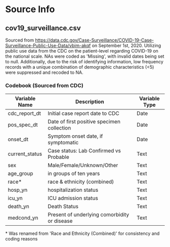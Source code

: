 # Source Info

## cov19_surveillance.csv 
Sourced from https://data.cdc.gov/Case-Surveillance/COVID-19-Case-Surveillance-Public-Use-Data/vbim-akqf on September 1st, 2020. Utilizing public use data from the CDC on the patient-level regarding COVID-19 on the national scale. NAs were coded as 'Missing', with invalid dates being set to null. Additionally, due to the risk of identifying information, low frequency records with a unique combination of demographic characteristics (<5) were suppressed and recoded to NA.

### Codebook (Sourced from CDC)
| Variable Name | Description | Variable Type |
| ------------- | ----------- | ------------- |
| cdc_report_dt | Initial case report date to CDC | Date |
| pos_spec_dt | Date of first positive specimen collection | Date |
| onset_dt | Symptom onset date, if symptomatic | Date |
| current_status | Case status: Lab Confirmed vs Probable | Text |
| sex | Male/Female/Unknown/Other | Text |
| age_group | in groups of ten years | Text |
| race\* | race & ethnicity (combined) | Text |
| hosp_yn | hospitalization status | Text |
| icu_yn | ICU admission status | Text |
| death_yn | Death Status | Text |
| medcond_yn | Present of underlying comorbidity or disease | Text |
\* Was renamed from 'Race and Ethnicity (Combined)' for consistency and coding reasons

